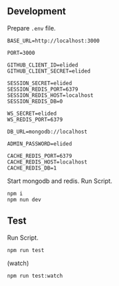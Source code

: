 ## Development
Prepare `.env` file.
```
BASE_URL=http://localhost:3000

PORT=3000

GITHUB_CLIENT_ID=elided
GITHUB_CLIENT_SECRET=elided

SESSION_SECRET=elided
SESSION_REDIS_PORT=6379
SESSION_REDIS_HOST=localhost
SESSION_REDIS_DB=0

WS_SECRET=elided
WS_REDIS_PORT=6379

DB_URL=mongodb://localhost

ADMIN_PASSWORD=elided

CACHE_REDIS_PORT=6379
CACHE_REDIS_HOST=localhost
CACHE_REDIS_DB=1
```
Start mongodb and redis.
Run Script.
```
npm i
npm nun dev
```
## Test
Run Script.
```
npm run test
```
(watch)
```
npm run test:watch
```
